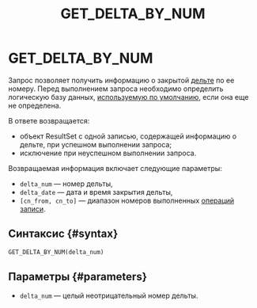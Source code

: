 ﻿---
layout: default
title: GET_DELTA_BY_NUM
nav_order: 24
parent: Запросы SQL+
grand_parent: Справочная информация
has_children: false
has_toc: false
---

# GET_DELTA_BY_NUM

Запрос позволяет получить информацию о закрытой [дельте](../../../overview/main_concepts/delta/delta.md) 
по ее номеру. Перед выполнением запроса необходимо определить логическую базу данных, 
[используемую по умолчанию](../../../working_with_system/other_features/default_db_set-up/default_db_set-up.md), 
если она еще не определена.

В ответе возвращается:
*   объект ResultSet c одной записью, содержащей информацию о дельте, при успешном выполнении запроса;
*   исключение при неуспешном выполнении запроса.

Возвращаемая информация включает следующие параметры:
*   `delta_num` — номер дельты,
*   `delta_date` — дата и время закрытия дельты,
*   `[cn_from, cn_to]` — диапазон номеров выполненных [операций записи](../../../overview/main_concepts/write_operation/write_operation.md).

## Синтаксис {#syntax}

```sql
GET_DELTA_BY_NUM(delta_num)
```

## Параметры {#parameters}

*   `delta_num` — целый неотрицательный номер дельты.

